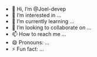 - 👋 Hi, I’m @Joel-devep
- 👀 I’m interested in ...
- 🌱 I’m currently learning ...
- 💞️ I’m looking to collaborate on ...
- 📫 How to reach me ...
- 😄 Pronouns: ...
- ⚡ Fun fact: ...

<!---
Joel-devep/Joel-devep is a ✨ special ✨ repository because its `README.md` (this file) appears on your GitHub profile.
You can click the Preview link to take a look at your changes.
--->
